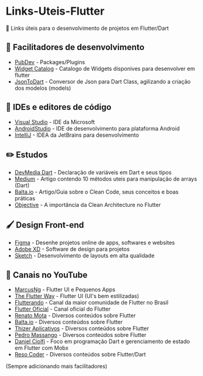 # Links-Uteis-Flutter

📎 Links úteis para o desenvolvimento de projetos em Flutter/Dart 

## 🔧 Facilitadores de desenvolvimento
* [PubDev](https://pub.dev/) - Packages/Plugins
* [Widget Catalog](https://flutter.dev/docs/development/ui/widgets) - Catalogo de Widgets disponives para desenvolver em flutter
* [JsonToDart](https://javiercbk.github.io/json_to_dart/) - Conversor de Json para Dart Class, agilizando a criação dos modelos (models)

## 📝 IDEs e editores de código
* [Visual Studio](https://visualstudio.microsoft.com/pt-br/vs/) - IDE da Microsoft
* [AndroidStudio](https://developer.android.com/studio) - IDE de desenvolvimento para plataforma Android
* [IntelliJ]() - IDEA da JetBrains para desenvolvimento

## :pencil2: Estudos
* [DevMedia Dart](https://www.devmedia.com.br/sintaxe-dart-tipos-nao-tao-primitivos/40368) - Declaração de variáveis em Dart e seus tipos 
* [Medium](https://codeburst.io/top-10-array-utility-methods-you-should-know-dart-feb2648ee3a2) - Artigo contendo 10 métodos uteis para manipulação de arrays (Dart)
* [Balta.io](https://balta.io/blog/clean-code) - Artigo/Guia sobre o Clean Code, seus conceitos e boas práticas
* [Objective](https://www.objective.com.br/insights/a-importancia-da-clean-architecture-no-flutter/) - A importância da Clean Architecture no Flutter

## 🖌 Design Front-end
* [Figma](https://www.figma.com/) - Desenhe projetos online de apps, softwares e websites
* [Adobe XD](https://www.adobe.com/br/products/xd.html) - Software de design para projetos 
* [Sketch](https://www.sketch.com/) - Desenvolvimento de layouts em alta qualidade

## 🎥 Canais no YouTube
* [MarcusNg](https://www.youtube.com/channel/UC6Dy0rQ6zDnQuHQ1EeErGUA) - Flutter UI e Pequenos Apps
* [The Flutter Way](https://www.youtube.com/channel/UCJm7i4g4z7ZGcJA_HKHLCVw/featured) - Flutter UI (UI's bem estilizadas)
* [Flutterando](https://www.youtube.com/user/jacobaraujo7) - Canal da maior comunidade de Flutter no Brasil
* [Flutter Oficial](https://www.youtube.com/c/flutterdev/videos) - Canal oficial do Flutter
* [Renato Mota](https://www.youtube.com/c/RenatoMotaDev/videos) - Diversos conteúdos sobre Flutter
* [Balta.io](https://www.youtube.com/c/baltaio/videos) - Diversos conteúdos sobre Flutter
* [Thizer Aplicativos](https://www.youtube.com/c/ThizerAplicativos/videos) - Diversos conteúdos sobre Flutter
* [Pedro Massango](https://www.youtube.com/c/PedroMassango/videos) - Diversos conteúdos sobre Flutter
* [Daniel Ciolfi](https://www.youtube.com/user/danielciolfi/videos) - Foco em programação Dart e gerenciamento de estado em Flutter com Mobx
* [Reso Coder](https://www.youtube.com/c/ResoCoder/videos) - Diversos conteúdos sobre Flutter/Dart

(Sempre adicionando mais facilitadores)
